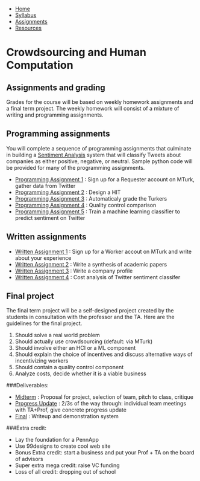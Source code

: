 <ul id="ProjectSubmenu">
    <li><a class="home" href="index.html" title="Home">Home</a></li>
    <li><a class="syllabus" href="syllabus.html" title="Syllabus">Syllabus</a></li>
    <li><a class="assignments" href="assignments.html" title="Assignments">Assignments</a></li>
    <li><a class="resources" href="resources.html" title="Resources">Resources</a></li>
</ul>

<link rel="stylesheet" type="text/css" href="stylesheet.css" />

# Crowdsourcing and Human Computation

## Assignments and grading
Grades for the course will be based on weekly homework assignments and a final term project. The weekly homework will consist of a mixture of writing and programming assignments.  

## Programming assignments

You will complete a sequence of programming assignments that culminate in building a [Sentiment Analysis](http://en.wikipedia.org/wiki/Sentiment_analysis) system that will classify Tweets about companies as either positive, negative, or neutral.  Sample python code will be provided for many of the programming assignments.

- [Programming Assignment 1]() : Sign up for a Requester account on MTurk, gather data from Twitter
- [Programming Assignment 2]() : Design a HIT
- [Programming Assignment 3]() : Automaticaly grade the Turkers
- [Programming Assignment 4]() : Quality control comparison
- [Programming Assignment 5]() : Train a machine learning classifier to predict sentiment on Twitter

## Written assignments

- [Written Assignment 1](wa1.html) : Sign up for a Worker accout on MTurk and write about your experience
- [Written Assignment 2]() : Write a synthesis of academic papers
- [Written Assignment 3]() : Write a company profile
- [Written Assignment 4]() : Cost analysis of Twitter sentiment classifer

## Final project
The final term project will be a self-designed project created by the students in consultation with the professor and the TA.  Here are the guidelines for the final project.

1. Should solve a real world problem
2. Should actually use crowdsourcing (default: via MTurk)
3. Should involve either an HCI or a ML component
4. Should explain the choice of incentives and discuss alternative ways of incentivizing workers 
5. Should contain a quality control component
6. Analyze costs, decide whether it is a viable business

###Deliverables: 
- [Midterm]() : Proposal for project, selection of team, pitch to class, critique 
- [Progress Update]() : 2/3s of the way through: individual team meetings with TA+Prof, give concrete progress update
- [Final]() : Writeup and demonstration system

###Extra credit: 
- Lay the foundation for a PennApp 
- Use 99designs to create cool web site
- Bonus Extra credit: start a business and put your Prof + TA on the board of advisors
- Super extra mega credit: raise VC funding 
- Loss of all credit: dropping out of school 



